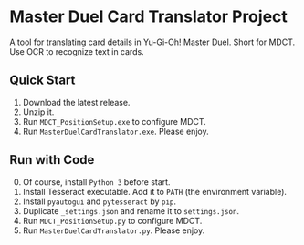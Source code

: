 # Master Duel Card Translator Project
A tool for translating card details in Yu-Gi-Oh! Master Duel. Short for MDCT. Use OCR to recognize text in cards.

## Quick Start
1. Download the latest release.
2. Unzip it.
3. Run `MDCT_PositionSetup.exe` to configure MDCT.
4. Run `MasterDuelCardTranslator.exe`. Please enjoy.

## Run with Code
0. Of course, install `Python 3` before start.
1. Install Tesseract executable. Add it to `PATH` (the environment variable).
2. Install `pyautogui` and `pytesseract` by `pip`.
3. Duplicate `_settings.json` and rename it to `settings.json`.
4. Run `MDCT_PositionSetup.py` to configure MDCT.
5. Run `MasterDuelCardTranslator.py`. Please enjoy.
